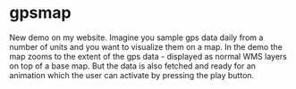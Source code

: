 # gpsmap
New demo on my website. Imagine you sample gps data daily from a number of units and you want to visualize them on a map. In the demo the map zooms to the extent of the gps data - displayed as normal WMS layers on top of a base map. But the data is also fetched and ready for an animation which the user can activate by pressing the play button.
